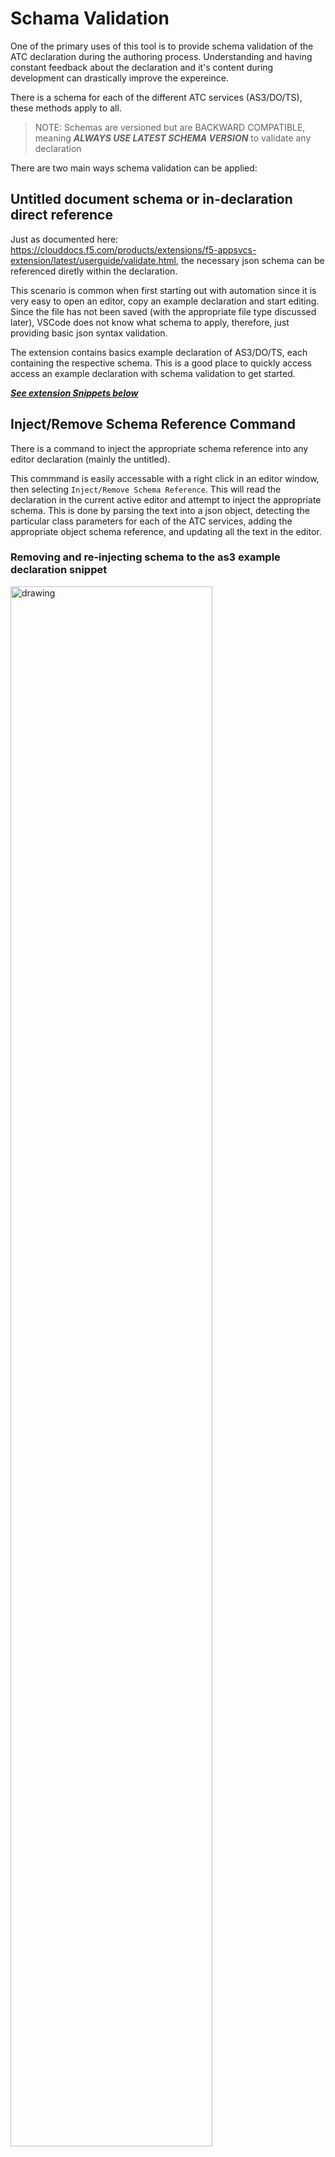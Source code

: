 

# Schama Validation

<!-- <p>&nbsp;</p> -->

One of the primary uses of this tool is to provide schema validation of the ATC declaration during the authoring process.  Understanding and having constant feedback about the declaration and it's content during development can drastically improve the expereince.

There is a schema for each of the different ATC services (AS3/DO/TS), these methods apply to all.  



> NOTE:  Schemas are versioned but are BACKWARD COMPATIBLE, meaning ***ALWAYS USE LATEST SCHEMA VERSION*** to validate any declaration


There are two main ways schema validation can be applied:

## Untitled document schema or in-declaration direct reference

Just as documented here: https://clouddocs.f5.com/products/extensions/f5-appsvcs-extension/latest/userguide/validate.html, the necessary json schema can be referenced diretly within the declaration.

This scenario is common when first starting out with automation since it is very easy to open an editor, copy an example declaration and start editing.  Since the file has not been saved (with the appropriate file type discussed later), VSCode does not know what schema to apply, therefore, just providing basic json syntax validation.  

The extension contains basics example declaration of AS3/DO/TS, each containing the respective schema.  This is a good place to quickly access access an example declaration with schema validation to get started.

[***See extension Snippets below***](/schema_validation#extension-snippets)

## Inject/Remove Schema Reference Command

There is a command to inject the appropriate schema reference into any editor declaration (mainly the untitled).

This commmand is easily accessable with a right click in an editor window, then selecting `Inject/Remove Schema Reference`.  This will read the declaration in the current active editor and attempt to inject the appropriate schema.  This is done by parsing the text into a json object, detecting the particular class parameters for each of the ATC services, adding the appropriate object schema reference, and updating all the text in the editor.

<!-- <p>&nbsp;</p> -->

### Removing and re-injecting schema to the as3 example declaration snippet

<img src="./media/injectSchema_v2.8.0_10.30.2020.gif" alt="drawing" width="80%"/>

### Injecting schema into an as3 declaration when viewing a deployed as3 declaration

<img src="./media/injectSchema_existing_v2.8.0_10.30.2020.gif" alt="drawing" width="80%"/>

### Schema mgmt with invalid json

If invalid json is detected but a schema reference is found in the text, it will remove the schema reference

If invalid json is detected and no schema reference is found, it will present an option to add the desired schema at the top of the editor/text.  

<img src="./media/injectSchema_existingBroken_v2.8.0_10.30.2020.gif" alt="drawing" width="80%"/>


---

<!-- <p>&nbsp;</p> -->

## File Type schema reference

<!-- <p>&nbsp;</p> -->

The other method of providing schema validation, and recommended method, is through file types.  A typical AS3/DO/TS declaration may be saved as a JSON (app1.json) file since that is the structure of the data. To follow on with this, the extension utilizes file sub-types to associate the appropriate schema.

- *.as3.json
- *.do.json
- *.ts.json

Examples can be found in the f5-fasting repo

<!-- <p>&nbsp;</p> -->

---

<!-- <p>&nbsp;</p> -->

## Extension Snippets

<!-- <p>&nbsp;</p> -->

Snippets are code blocks that are used to quickly insert code within an editor in VSCode.  The extension includes the basic example for each of the ATC services (AS3/DO/TS).  

To access the snippets, open an editor file, change the language to JSON, then start typing 'as3', 'do' or 'ts', the hit 'enter".  This should insert the example snippet for the respective ATC service. 

> NOTE:  these snippets include the direct schema reference

<img src="./media/as3_snippet_9.9.2020.gif" alt="drawing" width="80%"/>

VSCode guide for defining customer user snippets
https://code.visualstudio.com/docs/editor/userdefinedsnippets

<!-- <p>&nbsp;</p> -->

---

<!-- <p>&nbsp;</p> -->

## Schema Links

<!-- <p>&nbsp;</p> -->

### Latest AS3 Schema

<https://raw.githubusercontent.com/F5Networks/f5-appsvcs-extension/master/schema/latest/as3-schema.json>

### Latest DO Schema

<https://raw.githubusercontent.com/F5Networks/f5-declarative-onboarding/master/src/schema/latest/base.schema.json>

### Latest TS Schema

<https://raw.githubusercontent.com/F5Networks/f5-telemetry-streaming/master/src/schema/latest/base_schema.json>

---

## Validating YAML ATC Declarations with JSON Schemas

Install the RedHat YAML extension

>https://marketplace.visualstudio.com/items?itemName=redhat.vscode-yaml

><https://marketplace.visualstudio.com/items?itemName=redhat.vscode-yaml>

In the vscode settings for that extension:

```json
"yaml.schemas": {
    "https://raw.githubusercontent.com/F5Networks/f5-appsvcs-extension/master/schema/latest/as3-schema.json": ["*.as3.yml"],
    "https://raw.githubusercontent.com/F5Networks/f5-declarative-onboarding/master/src/schema/latest/base.schema.json": ["*.do.yml"],
    "https://raw.githubusercontent.com/F5Networks/f5-telemetry-streaming/master/src/schema/latest/base_schema.json": ["*.ts.yml"],
}
```

create a yaml file for as3 like: `as3Dec1.as3.yml`

<img src="./media/as3SchemaInYaml.PNG" alt="drawing" width="80%"/>